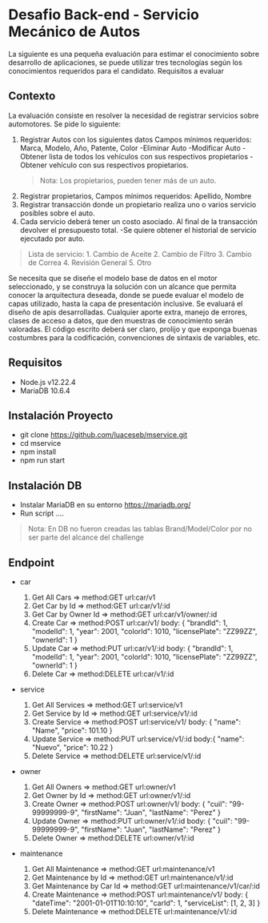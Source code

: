 # Desafio Back-end - Servicio Mecánico de Autos

La siguiente es una pequeña evaluación para estimar el conocimiento sobre desarrollo de aplicaciones, se puede utilizar tres tecnologías según los conocimientos requeridos para el candidato.
Requisitos a evaluar

## Contexto

La evaluación consiste en resolver la necesidad de registrar servicios sobre automotores.
Se pide lo siguiente:
1. Registrar Autos con los siguientes datos
    Campos mínimos requeridos: Marca, Modelo, Año, Patente, Color
    -Eliminar Auto
    -Modificar Auto
    -Obtener lista de todos los vehículos con sus respectivos propietarios
    -Obtener vehículo con sus respectivos propietarios.
    > Nota: Los propietarios, pueden tener más de un auto.
2. Registrar propietarios, Campos mínimos requeridos: Apellido, Nombre
3. Registrar transacción donde un propietario realiza uno o varios servicio posibles sobre el auto.
4. Cada servicio deberá tener un costo asociado. Al final de la transacción devolver el presupuesto total.
    -Se quiere obtener el historial de servicio ejecutado por auto.

> Lista de servicio:
    1. Cambio de Aceite
    2. Cambio de Filtro
    3. Cambio de Correa
    4. Revisión General
    5. Otro

Se necesita que se diseñe el modelo base de datos en el motor seleccionado, y se construya la solución con un alcance que permita conocer la arquitectura deseada, donde se puede
evaluar el modelo de capas utilizado, hasta la capa de presentación inclusive.
Se evaluará el diseño de apis desarrolladas.
Cualquier aporte extra, manejo de errores, clases de acceso a datos, que den muestras de conocimiento serán valoradas.
El código escrito deberá ser claro, prolijo y que exponga buenas costumbres para la codificación, convenciones de sintaxis de variables, etc.


## Requisitos
* Node.js v12.22.4
* MariaDB 10.6.4

## Instalación Proyecto
* git clone https://github.com/luaceseb/mservice.git
* cd mservice
* npm install
* npm run start

## Instalación DB
* Instalar MariaDB en su entorno https://mariadb.org/
* Run script ....
> Nota: En DB no fueron creadas las tablas Brand/Model/Color por no ser parte del alcance del challenge

## Endpoint
* car
    1. Get All Cars => method:GET url:car/v1
    2. Get Car by Id => method:GET url:car/v1/:id
    3. Get Car by Owner Id => method:GET url:car/v1/owner/:id
    4. Create Car => method:POST url:car/v1/ body: {
                                                    "brandId": 1,
                                                    "modelId": 1,
                                                    "year": 2001,
                                                    "colorId": 1010,
                                                    "licensePlate": "ZZ99ZZ",
                                                    "ownerId": 1
                                                }
    5. Update Car => method:PUT url:car/v1/:id body: {
                                                    "brandId": 1,
                                                    "modelId": 1,
                                                    "year": 2001,
                                                    "colorId": 1010,
                                                    "licensePlate": "ZZ99ZZ",
                                                    "ownerId": 1
                                                }
    6. Delete Car => method:DELETE url:car/v1/:id

* service
    1. Get All Services => method:GET url:service/v1
    2. Get Service by Id => method:GET url:service/v1/:id
    3. Create Service => method:POST url:service/v1/ body: {
                                                            "name": "Name",
                                                            "price": 101.10
                                                        }
    4. Update Service => method:PUT url:service/v1/:id body:{
                                                            "name": "Nuevo",
                                                            "price": 10.22
                                                        }
    5. Delete Service => method:DELETE url:service/v1/:id

* owner
    1. Get All Owners => method:GET url:owner/v1
    2. Get Owner by Id => method:GET url:owner/v1/:id
    3. Create Owner => method:POST url:owner/v1/ body: {
                                                        "cuil": "99-99999999-9",
                                                        "firstName": "Juan",
                                                        "lastName": "Perez"
                                                    }
    4. Update Owner => method:PUT url:owner/v1/:id body: {
                                                        "cuil": "99-99999999-9",
                                                        "firstName": "Juan",
                                                        "lastName": "Perez"
                                                    }
    5. Delete Owner => method:DELETE url:owner/v1/:id

* maintenance
    1. Get All Maintenance => method:GET url:maintenance/v1
    2. Get Maintenance by Id => method:GET url:maintenance/v1/:id
    3. Get Maintenance by Car Id => method:GET url:maintenance/v1/car/:id
    4. Create Maintenance => method:POST url:maintenance/v1/ body: {
                                                                    "dateTime": "2001-01-01T10:10:10",
                                                                    "carId": 1,
                                                                    "serviceList": [1, 2, 3]
                                                                }
    5. Delete Maintenance => method:DELETE url:maintenance/v1/:id